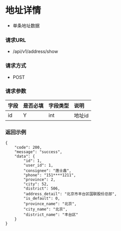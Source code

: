 # 地址详情

* 单条地址数据

### 请求URL

* /api/v1/address/show

### 请求方式
* POST
### 请求参数

| 字段 | 是否必填 | 字段类型       | 说明   |
|:---|:-----|:-----------|:-----|
| id | Y    | int | 地址id |

### 返回示例

```
{
    "code": 200,
    "message": "success",
    "data": {
        "id": 1,
        "user_id": 1,
        "consignee": "唐士鑫",
        "phone": "151****1211",
        "province": 2,
        "city": 52,
        "district": 506,
        "address_detail": "北京市丰台区国联股份总部",
        "is_default": 0,
        "province_name": "北京",
        "city_name": "北京",
        "district_name": "丰台区"
    }
}
```

